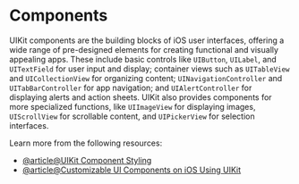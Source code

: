 # Components

UIKit components are the building blocks of iOS user interfaces, offering a wide range of pre-designed elements for creating functional and visually appealing apps. These include basic controls like `UIButton`, `UILabel`, and `UITextField` for user input and display; container views such as `UITableView` and `UICollectionView` for organizing content; `UINavigationController` and `UITabBarController` for app navigation; and `UIAlertController` for displaying alerts and action sheets. UIKit also provides components for more specialized functions, like `UIImageView` for displaying images, `UIScrollView` for scrollable content, and `UIPickerView` for selection interfaces. 

Learn more from the following resources:

- [@article@UIKit Component Styling](https://medium.com/@greenSyntax/uikit-component-styling-in-ios-ae218ae4823e)
- [@article@Customizable UI Components on iOS Using UIKit](https://pspdfkit.com/blog/2023/customizable-ui-components/)
